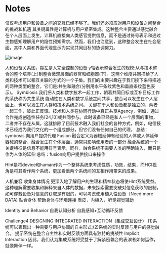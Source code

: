 # Notes
仅仅考虑用户和设备之间的交互已经不够了。我们还必须应对用户和设备之间整合的挑战和机遇
其关键属性是计算机与用户紧密集成。这种整合主要通过感觉融合在个人层面上发生，计算机直接向人类感官提供信息，而不是通过符号表示和通过生物感知理解用户的隐性预知需求。然而，我们也注意到，这种整合发生在社会层面，其中人类和界面代理显示为实现共同目标的协调努力。

![image](https://github.com/Wang9uede/Notes/assets/131130379/f1353a59-1fcb-43b5-a71f-a892daf63166)

人和设备关系图，靠左是人完全控制的设备
y轴表示整合发生的规模:从与技术整合的整个培养(上)到整合微观层面的器官和细胞器(下)。这两个维度共同描绘了人类和技术可以相互关联的方式的一个子集。我们的主要兴趣在于我们接下来将描述的两种类型的整合，它们是:共生和融合(分别用水平条纹紫色和垂直条纹蓝色表示)。
Symbiosis
我们把人类和数字技术一起工作，朝着共同目标或互补目标工作的系统称为共生系统
能动性在人类和数字系统之间共享，整合可以发生在个人层面上，也可以发生在人群和技术系统之间。
关键在于人和设备都是独立的，两者一起工作，彼此正反馈。技术和人类在协同行动中真正共享Agency，例如，通过合作完成创造性任务[24,10]或共同参与。此时设备已经是和人一个层面的事物，二者并不存在从属。这就排除了目前技术融入我们社会的各种方式，例如，电信技术已经成为我们文化的一个组成部分，但它们没有任何自己的代理。
总结：symbosis 向用户提供代理
Fusion
融合定义为器械延伸有经验的人体或人体延伸器械的整合，融合发生在个体层面，通常只影响使用者的一部分
融合系统的一个关键特征是信息不能用符号表示，同样，融合系统不需要人类的明确输入，而只是作为人体的延伸
总结：fusion向用户提供接口来操作

HInt是将device和human作为一个整体系统来考虑性质，功效，结果，而HCI视角是将其看作两个系统，更加看重两个系统间的互相作用带来的成果。

人机兼容
收集身体情况
更深入地了解用户的生理和精神状态将使HInt系统受益。这种理解需要收集和解释来自人体的数据，未来探索需要突破对信息获取的限制，如可穿戴设备对信息的获取是有限的，可以考虑使用植入性设备（Need more DATA)
贴合身体
帮助身体与环境连接
表皮，内植入，听觉视觉辅助


Identity and Behavior
自我认知分析
自我感知+互动循环反馈

Challenge4 DESIGNING INTEGRATED INTERACTION（集成交互设计）
(1)系统可以表现出一种需要与用户协调的自主形式;(2)系统的实时反馈与用户的感觉融合。
提示系统在整合自主性和实时反馈方面具有独特的挑战性
Implicit Interaction
因此，我们认为集成系统将受益于了解紧密耦合的表演者如何运作，就像舞伴一样。

